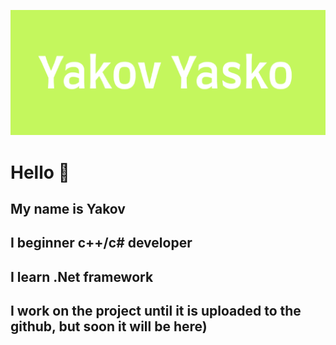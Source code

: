 ![Header](https://github.com/YakovAkk/YakovAkk/blob/main/assets/image.PNG)


# Hello 👋

## My name is Yakov
## I beginner c++/c# developer  
## I  learn .Net framework
## I  work on the project until it is uploaded to the github, but soon it will be here)











<!--
**YakovAkk/YakovAkk** is a ✨ _special_ ✨ repository because its `README.md` (this file) appears on your GitHub profile.

Here are some ideas to get you started:

- 🔭 I’m currently working on ...
- 🌱 I’m currently learning ...
- 👯 I’m looking to collaborate on ...
- 🤔 I’m looking for help with ...
- 💬 Ask me about ...
- 📫 How to reach me: ...
- 😄 Pronouns: ...
- ⚡ Fun fact: ...
-->
